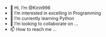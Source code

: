 - 👋 Hi, I’m @Kirin996
- 👀 I’m interested in excelling in Programming 
- 🌱 I’m currently learning Python
- 💞️ I’m looking to collaborate on ...
- 📫 How to reach me ...

<!---
Kirin996/Kirin996 is a ✨ special ✨ repository because its `README.md` (this file) appears on your GitHub profile.
You can click the Preview link to take a look at your changes.
--->
